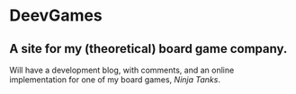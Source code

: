 # DeevGames

## A site for my (theoretical) board game company.

Will have a development blog, with comments, and an online implementation for
one of my board games, *Ninja Tanks*.